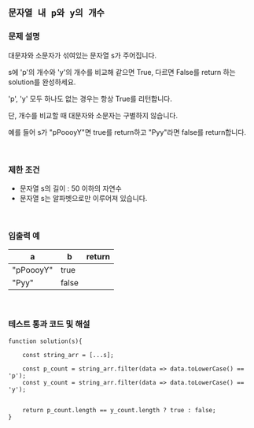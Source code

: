 ## `문자열 내 p와 y의 개수`

### 문제 설명

대문자와 소문자가 섞여있는 문자열 s가 주어집니다. 

s에 'p'의 개수와 'y'의 개수를 비교해 같으면 True, 다르면 False를 return 하는 solution를 완성하세요.

'p', 'y' 모두 하나도 없는 경우는 항상 True를 리턴합니다. 

단, 개수를 비교할 때 대문자와 소문자는 구별하지 않습니다.

예를 들어 s가 "pPoooyY"면 true를 return하고 "Pyy"라면 false를 return합니다.

<br />

### 제한 조건

- 문자열 s의 길이 : 50 이하의 자연수
- 문자열 s는 알파벳으로만 이루어져 있습니다.

<br />

### 입출력 예

|a|b|return|
|---|---|---|
|"pPoooyY"|true|
|"Pyy"|false|

<br />

### 테스트 통과 코드 및 해설

```
function solution(s){

    const string_arr = [...s];
    
    const p_count = string_arr.filter(data => data.toLowerCase() == 'p');
    const y_count = string_arr.filter(data => data.toLowerCase() == 'y');
    

    return p_count.length == y_count.length ? true : false;
}
```

<br />
